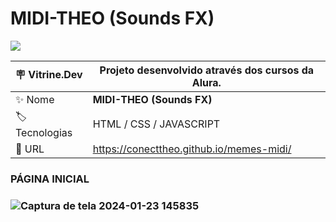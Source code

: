 # MIDI-THEO (Sounds FX)
<p align="left"><img loading="lazy" src="http://img.shields.io/static/v1?label=STATUS&message=%20CONCLUIDO&color=GREEN&style=for-the-badge"/>
</p>



| :placard: Vitrine.Dev |  Projeto desenvolvido através dos cursos da Alura.   |
| -------------  | --- |
| :sparkles: Nome        | **MIDI-THEO (Sounds FX)**
| :label: Tecnologias | HTML / CSS / JAVASCRIPT
| :rocket: URL         | https://conecttheo.github.io/memes-midi/

<h3>PÁGINA INICIAL<h3/>

![Captura de tela 2024-01-23 145835](https://github.com/conecttheo/memes-midi/assets/127543588/d852d88d-4eb9-49aa-b77f-4ead3b3ffecf)
